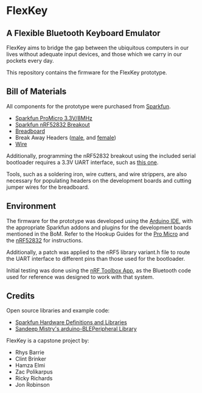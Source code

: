 # FlexKey #
## A Flexible Bluetooth Keyboard Emulator ##

FlexKey aims to bridge the gap between the ubiquitous computers in our lives
without adequate input devices, and those which we carry in our pockets
every day.

This repository contains the firmware for the FlexKey prototype.

## Bill of Materials ##

All components for the prototype were purchased from [Sparkfun][7].

+ [Sparkfun ProMicro 3.3V/8MHz][1]
+ [Sparkfun nRF52832 Breakout][2]
+ [Breadboard][3]
+ Break Away Headers ([male][4], and [female][5])
+ [Wire][6]

Additionally, programming the nRF52832 breakout using the included serial
bootloader requires a 3.3V UART interface, such as [this one][8].

Tools, such as a soldering iron, wire cutters, and wire strippers, are also
necessary for populating headers on the development boards and cutting
jumper wires for the breadboard.

## Environment ##

The firmware for the prototype was developed using the [Arduino IDE][9],
with the appropriate Sparkfun addons and plugins for the development
boards mentioned in the BoM. Refer to the Hookup Guides for the
[Pro Micro][10] and the [nRF52832][11] for instructions.

Additionally, a patch was applied to the nRF5 library variant.h file to route
the UART interface to different pins than those used for the bootloader.

Initial testing was done using the [nRF Toolbox App][12], as the Bluetooth code
used for reference was designed to work with that system.

## Credits ##

Open source libraries and example code:

+ [Sparkfun Hardware Definitions and Libraries][13]
+ [Sandeep Mistry's arduino-BLEPeripheral Library][14]

FlexKey is a capstone project by:

+ Rhys Barrie
+ Clint Brinker
+ Hamza Elmi
+ Zac Polikarpus
+ Ricky Richards
+ Jon Robinson

[1]: https://www.sparkfun.com/products/12587
[2]: https://www.sparkfun.com/products/13990
[3]: https://www.sparkfun.com/products/11317
[4]: https://www.sparkfun.com/products/116
[5]: https://www.sparkfun.com/products/115
[6]: https://www.sparkfun.com/products/11367
[7]: https://www.sparkfun.com/
[8]: https://www.sparkfun.com/products/13746
[9]: https://www.arduino.cc/
[10]: https://learn.sparkfun.com/tutorials/pro-micro--fio-v3-hookup-guide
[11]: https://learn.sparkfun.com/tutorials/nrf52832-breakout-board-hookup-guide
[12]: https://github.com/NordicSemiconductor/Android-nRF-Toolbox
[13]: https://github.com/sparkfun/Arduino_Boards
[14]: https://github.com/sandeepmistry/arduino-BLEPeripheral
